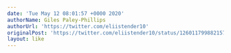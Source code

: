 ```yaml
---
date: 'Tue May 12 08:01:57 +0000 2020'
authorName: Giles Paley-Phillips
authorUrl: 'https://twitter.com/eliistender10'
originalPost: 'https://twitter.com/eliistender10/status/1260117998821572609'
layout: like
---
```

